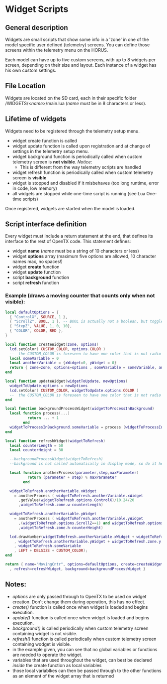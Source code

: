 # Widget Scripts

## General description

Widgets are small scripts that show some info in a 'zone' in one of the model specific user defined \(telemetry\) screens. You can define those screens within the telemetry menu on the HORUS.

Each model can have up to five custom screens, with up to 8 widgets per screen, depending on their size and layout. Each instance of a widget has his own custom settings.

## File Location

Widgets are located on the SD card, each in their specific folder /WIDGETS/&lt;_name_&gt;/main.lua \(_name_ must be in 8 characters or less\).

## Lifetime of widgets

Widgets need to be registered through the telemetry setup menu.

* widget create function is called
* widget update function is called upon registration and at change of settings in the telemetry setup menu.
* widget background function is periodically called when custom telemetry screen is **not visible**. _Notice_:
  * This is different from the way telemetry scripts are handled
* widget refresh function is periodically called when custom telemetry screen is **visible**
* widget is stopped and disabled if it misbehaves \(too long runtime, error in code, low memory\)
* all widgets are stopped while one-time script is running \(see Lua One-time scripts\)

Once registered, widgets are started when the model is loaded.

## Script interface definition

Every widget must include a return statement at the end, that defines its interface to the rest of OpenTX code. This statement defines:

* widget **name** \(_name_ must be a string of 10 characters or less\)
* widget **options** array \(maximum five options are allowed, 10 character names max, no spaces!\)
* widget **create** function
* widget **update** function
* script **background** function
* script **refresh** function

### Example \(draws a moving counter that counts only when not visible\):

```lua
local defaultOptions = {
  { "ControlX", SOURCE, 1 },
  { "ScrollZ", BOOL, 1 }, -- BOOL is actually not a boolean, but toggles between 0 and 1
  { "StepZ", VALUE, 1, 0, 10},
  { "COLOR", COLOR, RED },
}

local function createWidget(zone, options)
  lcd.setColor( CUSTOM_COLOR, options.COLOR )
  --  the CUSTOM_COLOR is foreseen to have one color that is not radio template related, but it can be used by other widgets as well!
  local someVariable = 0
  local anotherVariable = {xWidget=0, yWidget = 0}
  return { zone=zone, options=options , someVariable = someVariable, anotherVariable=anotherVariable }
end

local function updateWidget(widgetToUpdate, newOptions)
  widgetToUpdate.options = newOptions
  lcd.setColor( CUSTOM_COLOR, widgetToUpdate.options.COLOR )
  --  the CUSTOM_COLOR is foreseen to have one color that is not radio template related, but it can be used by other widgets as well!
end

local function backgroundProcessWidget(widgetToProcessInBackground)
  local function process(...)
          return ... + 1
        end
  widgetToProcessInBackground.someVariable = process (widgetToProcessInBackground.someVariable)
end

local function refreshWidget(widgetToRefresh)
  local counterLength = 50
  local counterHeight = 30

  --backgroundProcessWidget(widgetToRefresh) 
  --background is not called automatically in display mode, so do it here if you need it.

  local function anotherProcess(parameter,step,maxParameter)
          return (parameter + step) % maxParameter
        end

  widgetToRefresh.anotherVariable.xWidget 
    = anotherProcess ( widgetToRefresh.anotherVariable.xWidget
      ,getValue(widgetToRefresh.options.ControlX)/10.24/20 
      ,widgetToRefresh.zone.w-counterLength)

  widgetToRefresh.anotherVariable.yWidget 
    = anotherProcess ( widgetToRefresh.anotherVariable.yWidget
      ,(widgetToRefresh.options.ScrollZ==1) and widgetToRefresh.options.StepZ or 0
      ,widgetToRefresh.zone.h-counterHeight)

  lcd.drawNumber(widgetToRefresh.anotherVariable.xWidget + widgetToRefresh.zone.x
    , widgetToRefresh.anotherVariable.yWidget + widgetToRefresh.zone.y
    , widgetToRefresh.someVariable
    , LEFT + DBLSIZE + CUSTOM_COLOR);
end

return { name="MovingCntr", options=defaultOptions, create=createWidget, update=updateWidget
  , refresh=refreshWidget, background=backgroundProcessWidget }
```

## Notes:

* _options_ are only passed through to OpenTX to be used on widget creation. Don't change them during operation, this has no effect.
* _create\(\)_ function is called once when widget is loaded and begins execution.
* _update\(\)_ function is called once when widget is loaded and begins execution.
* _background\(\)_ is called periodically when custom telemetry screen containing widget is not visible.
* _refresh\(\)_ function is called periodically when custom telemetry screen containing wodget is visible.
* in the example given, you can see that no global variables or functions are needed to operate the widget.
* variables that are used throughout the widget, can best be declared _inside_ the create function as local variables
* those local variablkes can then be passed through to the other functions as an element of the widget array that is returned

